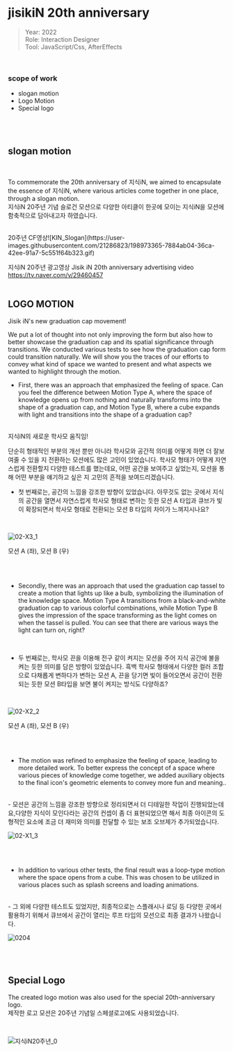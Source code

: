 # jisikiN 20th anniversary
> Year: 2022<br>
Role: Interaction Designer<br>
Tool: JavaScript/Css, AfterEffects<br>
<br>

### scope of work
- slogan motion
- Logo Motion
- Special logo

<br><br>

## slogan motion

<br>

To commemorate the 20th anniversary of 지식iN, we aimed to encapsulate the essence of 지식iN, where various articles come together in one place, through a slogan motion.
<br>
지식iN 20주년 기념 슬로건 모션으로 다양한 아티클이 한곳에 모이는 지식iN을 모션에 함축적으로 담아내고자 하였습니다.

<br>
20주년 CF영상![KIN_Slogan](https://user-images.githubusercontent.com/21286823/198973365-7884ab04-36ca-42ee-91a7-5c551f64b323.gif)

지식iN 20주년 광고영상 Jisik iN 20th anniversary advertising video
https://tv.naver.com/v/29460457
<br><br>

## LOGO MOTION

Jisik iN's new graduation cap movement!

We put a lot of thought into not only improving the form but also how to better showcase the graduation cap and its spatial significance through transitions. We conducted various tests to see how the graduation cap form could transition naturally. We will show you the traces of our efforts to convey what kind of space we wanted to present and what aspects we wanted to highlight through the motion.

- First, there was an approach that emphasized the feeling of space. Can you feel the difference between Motion Type A, where the space of knowledge opens up from nothing and naturally transforms into the shape of a graduation cap, and Motion Type B, where a cube expands with light and transitions into the shape of a graduation cap?
<br>
지식iN의 새로운 학사모 움직임!

단순히 형태적인 부분의 개선 뿐만 아니라 학사모와 공간적 의미를 어떻게 하면 더 잘보여줄 수 있을 지 전환하는 모션에도 많은 고민이 있었습니다. 학사모 형태가 어떻게 자연스럽게 전환할지 다양한 테스트를 했는데요, 어떤 공간을 보여주고 싶었는지, 모션을 통해 어떤 부분을 얘기하고 싶은 지 고민의 흔적을 보여드리겠습니다.

- 첫 번째로는, 공간의 느낌을 강조한 방향이 있었습니다.
아무것도 없는 곳에서 지식의 공간을 열면서 자연스럽게 학사모 형태로 변하는 듯한 모션 A 타입과 큐브가 빛이 확장되면서 학사모 형태로 전환되는 모션 B 타입의 차이가 느껴지시나요?

<br>



![02-X3_1](https://user-images.githubusercontent.com/21286823/198973454-e588a14d-58bb-4d26-948e-3f31fe01b71b.gif)

모션 A (좌), 모션 B (우)

<br><br>

- Secondly, there was an approach that used the graduation cap tassel to create a motion that lights up like a bulb, symbolizing the illumination of the knowledge space. Motion Type A transitions from a black-and-white graduation cap to various colorful combinations, while Motion Type B gives the impression of the space transforming as the light comes on when the tassel is pulled. You can see that there are various ways the light can turn on, right?
<br>

- 두 번째로는, 학사모 끈을 이용해 전구 같이 켜지는 모션을 주어 지식 공간에 불을 켜는 듯한 의미를 담은 방향이 있었습니다.
흑백 학사모 형태에서 다양한 컬러 조합으로 다채롭게 변하다가 변하는 모션 A, 끈을 당기면 빛이 들어오면서 공간이 전환되는 듯한 모션 B타입을 보면 불이 켜지는 방식도 다양하죠?

<br>

![02-X2_2](https://user-images.githubusercontent.com/21286823/198973480-5433e9fd-8b1f-43c4-8772-cef061ed206b.gif)

모션 A (좌), 모션 B (우)

<br><br>

- The motion was refined to emphasize the feeling of space, leading to more detailed work. To better express the concept of a space where various pieces of knowledge come together, we added auxiliary objects to the final icon's geometric elements to convey more fun and meaning..
<br>
- 모션은 공간의 느낌을 강조한 방향으로 정리되면서 더 디테일한 작업이 진행되었는데요,다양한 지식이 모인다라는 공간의 컨셉이 좀 더 표현되었으면 해서 최종 아이콘의 도형적인 요소에 조금 더 재미와 의미를 전달할 수 있는 보조 오브제가 추가되었습니다.

![02-X1_3](https://user-images.githubusercontent.com/21286823/198973556-fa5ec6a6-1aa4-47a4-87a8-743689c6dcb3.gif)

<br><br>

- In addition to various other tests, the final result was a loop-type motion where the space opens from a cube. This was chosen to be utilized in various places such as splash screens and loading animations.
<br>
- 그 외에 다양한 테스트도 있었지만, 최종적으로는 스플래시나 로딩 등 다양한 곳에서 활용하기 위해서 큐브에서 공간이 열리는 루프 타입의 모션으로 최종 결과가 나왔습니다.

![0204](https://user-images.githubusercontent.com/21286823/198973609-2e06e448-9c91-4175-a83d-f576ed0c4881.gif)

<br><br>
## Special Logo

The created logo motion was also used for the special 20th-anniversary logo.
<br>
제작한 로고 모션은 20주년 기념일 스페셜로고에도 사용되었습니다.



<br>

![지식iN20주년_0](https://user-images.githubusercontent.com/21286823/198973645-d1ed82ff-9642-44eb-a037-0892b4ec190f.gif)

<br><br>
